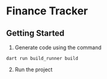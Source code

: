 # Finance Tracker

## Getting Started

1. Generate code using the command
  ```shell
  dart run build_runner build
  ```

2. Run the project
